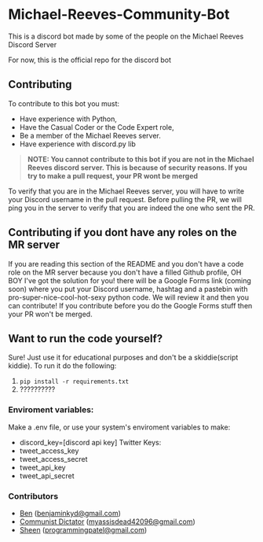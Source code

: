 # Michael-Reeves-Community-Bot

This is a discord bot made by some of the people on the Michael Reeves Discord Server

For now, this is the official repo for the discord bot

## Contributing 
To contribute to this bot you must:
- Have experience with Python,
- Have the Casual Coder or the Code Expert role, 
- Be a member of the Michael Reeves server.
- Have experience with discord.py lib

> **NOTE: You cannot contribute to this bot if you are not in the Michael Reeves discord server. This is because of security reasons. If you try to make a pull request, your PR wont be merged**

To verify that you are in the Michael Reeves server, you will have to write your Discord username in the pull request. Before pulling the PR, we will ping you in the server to verify that you are indeed the one who sent the PR.

## Contributing if you dont have any roles on the MR server 
If you are reading this section of the README and you don't have a code role on the MR server because you don't have a filled Github profile, OH BOY I've got the solution for you! there will be a Google Forms link (coming soon) where you put your Discord username, hashtag and a pastebin with pro-super-nice-cool-hot-sexy python code. We will review it and then you can contribute! If you contribute before you do the Google Forms stuff then your PR won't be merged.

## Want to run the code yourself?
Sure! Just use it for educational purposes and don't be a skiddie(script kiddie). To run it do the following:
1. ` pip install -r requirements.txt `
2. ??????????

### Enviroment variables:
Make a .env file, or use your system's enviroment variables to make:
* discord_key=[discord api key]
Twitter Keys:
* tweet_access_key
* tweet_access_secret
* tweet_api_key
* tweet_api_secret


### Contributors 
- [Ben](https://github.com/plane000) (benjaminkyd@gmail.com)
- [Communist Dictator](https://github.com/clubpenguin420) (myassisdead42096@gmail.com)
- [Sheen](https://github.com/PseudonymPatel) (programmingpatel@gmail.com)
